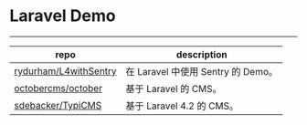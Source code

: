 # Laravel Demo

---

 repo | description
 -----|-------------
 [rydurham/L4withSentry](https://github.com/rydurham/L4withSentry) | 在 Laravel 中使用 Sentry 的 Demo。
 [octobercms/october](https://github.com/octobercms/october) | 基于 Laravel 的 CMS。
 [sdebacker/TypiCMS](https://github.com/sdebacker/TypiCMS) | 基于 Laravel 4.2 的 CMS。